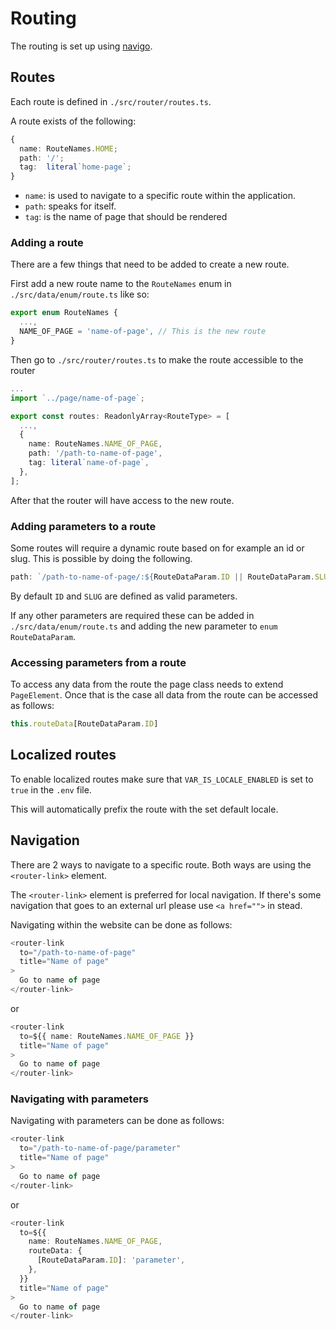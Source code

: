 # Routing

The routing is set up using [navigo](https://github.com/krasimir/navigo).

## Routes

Each route is defined in `./src/router/routes.ts`. 

A route exists of the following:
```typescript
{
  name: RouteNames.HOME;
  path: '/';
  tag:  literal`home-page`;
}
```

- `name`: is used to navigate to a specific route within the application.
- `path`: speaks for itself.
- `tag`: is the name of page that should be rendered

### Adding a route

There are a few things that need to be added to create a new route.

First add a new route name to the `RouteNames` enum in `./src/data/enum/route.ts` like so:
```typescript
export enum RouteNames {
  ...,
  NAME_OF_PAGE = 'name-of-page', // This is the new route
}
```

Then go to `./src/router/routes.ts` to make the route accessible to the router
```typescript
...
import `../page/name-of-page`;

export const routes: ReadonlyArray<RouteType> = [
  ...,
  {
    name: RouteNames.NAME_OF_PAGE,
    path: '/path-to-name-of-page',
    tag: literal`name-of-page`,
  },
];
```

After that the router will have access to the new route.

### Adding parameters to a route

Some routes will require a dynamic route based on for example an id or slug. This is possible by doing the following.

```typescript
path: `/path-to-name-of-page/:${RouteDataParam.ID || RouteDataParam.SLUG}`,
```

By default `ID` and `SLUG` are defined as valid parameters. 

If any other parameters are required these can be added in `./src/data/enum/route.ts` and adding the new parameter to `enum RouteDataParam`.

### Accessing parameters from a route

To access any data from the route the page class needs to extend `PageElement`. Once that is the case all data from the route can be accessed as follows:
```typescript
this.routeData[RouteDataParam.ID] 
```

## Localized routes

To enable localized routes make sure that `VAR_IS_LOCALE_ENABLED` is set to `true` in the `.env` file. 

This will automatically prefix the route with the set default locale.

## Navigation

There are 2 ways to navigate to a specific route. Both ways are using the `<router-link>` element.

The `<router-link>` element is preferred for local navigation. If there's some navigation that goes to an external url please use `<a href="">` in stead.

Navigating within the website can be done as follows:
```typescript jsx
<router-link 
  to="/path-to-name-of-page"
  title="Name of page"
>
  Go to name of page
</router-link>
```
or
```typescript jsx
<router-link
  to=${{ name: RouteNames.NAME_OF_PAGE }}
  title="Name of page"
>
  Go to name of page
</router-link>
```

### Navigating with parameters

Navigating with parameters can be done as follows:
```typescript jsx
<router-link 
  to="/path-to-name-of-page/parameter"
  title="Name of page"
>
  Go to name of page
</router-link>
```
or
```typescript jsx
<router-link
  to=${{ 
    name: RouteNames.NAME_OF_PAGE,
    routeData: {
      [RouteDataParam.ID]: 'parameter',
    },
  }}
  title="Name of page"
>
  Go to name of page
</router-link>
```